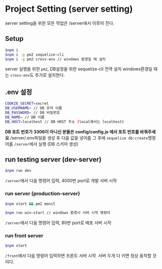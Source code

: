 # Project Setting (server setting)

server setting을 위한 모든 작업은 /server에서 이루어 진다.
​

## Setup

```bash
$npm i
$npm i -g pm2 sequelize-cli
$npm i -g pm2 cross-env // windows 환경일 때 설치
```

server 실행을 위한 `pm2`, DB설정을 위한 sequelize-cli 전역 설치
windows환경일 때는 `cross-env`도 추가로 설치한다.
​

## .env 설정

```bash
COOKIE_SECRET=secret
DB_USERNAME= // DB 유저 이름
DB_PASSWORD= // DB 비밀번호
DB_NAME= // DB 이름 
DB_HOST=localhost // DB HOST 주소 (local에서는 localhost)
```
**DB 포트 번호가 3306이 아니신 분들은 config/config.js 에서 포트 번호를 바꿔주세요**
/server/.env파일을 생성 후 다음 값을 넣어줌
그 후에 `sequelize db:create`명령어를 `/server`에서 실행 (DB 스키마 생성)
​

## run testing server (dev-server)

```bash
$npm run dev
```

`/server`에서 다음 명령어 입력, 4000번 port로 개발 서버 시작
​

### run server (production-server)

```bash
$npm start && pm2 monit
​
$npm run win-start // windows 환경시 서버 시작 명령어
```

`/server`에서 다음 명령어 입력, 80번 port로 배포 서버 시작
​
### run front server
```bash
$npm start
```
`/front`에서 다음 명령어 입력하면 프론트 서버 시작
​
서버 두개 다 키면 정상 동작할 것이다.
